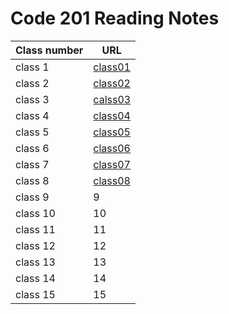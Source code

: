 # Code 201 Reading Notes

|Class number | URL |
--------------|-------
| class 1 |  [class01](https://osamamagableh.github.io/201-Reading-Note/class01)|
| class 2 |  [class02](https://osamamagableh.github.io/201-Reading-Note/class02) |
| class 3 |  [calss03](https://osamamagableh.github.io/201-Reading-Note/class03)  |
| class 4 |  [class04](https://osamamagableh.github.io/201-Reading-Note/class04)  |
| class 5 |  [class05](https://osamamagableh.github.io/201-Reading-Note/class05)  |
| class 6 |  [class06](https://osamamagableh.github.io/201-Reading-Note/class06) |
| class 7 |  [class07](https://osamamagableh.github.io/201-Reading-Note/class07) |
| class 8 |  [class08](https://osamamagableh.github.io/201-Reading-Note/class08) |
| class 9 |  9  |
| class 10 |  10  |
| class 11 |  11  |
| class 12 |  12  |
| class 13 |  13  |
| class 14 |  14  |
| class 15 |  15  |
